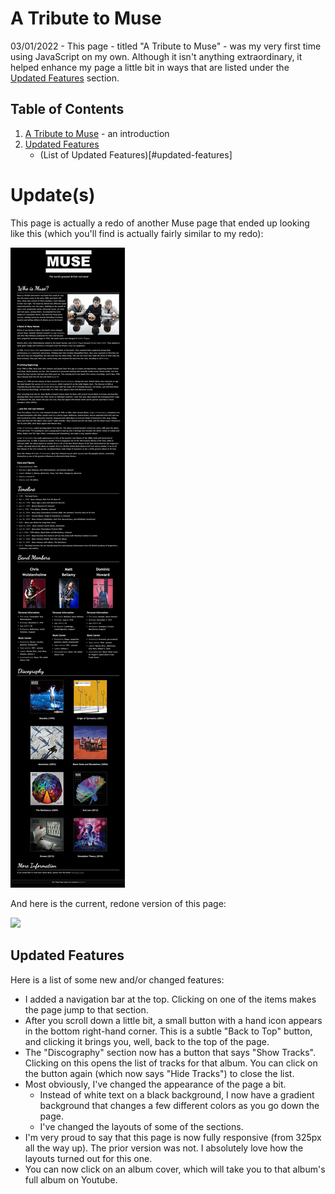 # A Tribute to Muse
03/01/2022 - This page - titled "A Tribute to Muse" - was my very first time using JavaScript on my own. Although it isn't anything extraordinary, it helped enhance my page a little bit in ways that are listed under the [Updated Features](#updated-features) section.





## Table of Contents

1. [A Tribute to Muse](#a-tribute-to-muse) - an introduction
2. [Updated Features](#updated-features)
    - (List of Updated Features)[#updated-features]
 

# Update(s)
This page is actually a redo of another Muse page that ended up looking like this (which you'll find is actually fairly similar to my redo):

![](muse_v1.png)


And here is the current, redone version of this page:

![](muse_current.png)


## Updated Features
Here is a list of some new and/or changed features:
- I added a navigation bar at the top. Clicking on one of the items makes the page jump to that section.
- After you scroll down a little bit, a small button with a hand icon appears in the bottom right-hand corner. This is a subtle "Back to Top" button, and clicking it brings you, well, back to the top of the page.
- The "Discography" section now has a button that says "Show Tracks". Clicking on this opens the list of tracks for that album. You can click on the button again (which now says "Hide Tracks") to close the list.
- Most obviously, I've changed the appearance of the page a bit.
    - Instead of white text on a black background, I now have a gradient background that changes a few different colors as you go down the page.
    - I've changed the layouts of some of the sections.
- I'm very proud to say that this page is now fully responsive (from 325px all the way up). The prior version was not. I absolutely love how the layouts turned out for this one.
- You can now click on an album cover, which will take you to that album's full album on Youtube.